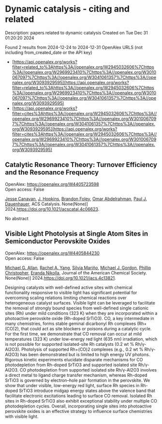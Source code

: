 # Dynamic catalysis - citing and related
Description: papers related to dynamic catalysis
Created on Tue Dec 31 01:20:20 2024

Found 2 results from 2024-12-24 to 2024-12-31
OpenAlex URLS (not including from_created_date or the API key)
- [https://api.openalex.org/works?filter=related_to%3Ahttps%3A//openalex.org/W2945032606%7Chttps%3A//openalex.org/W2969923410%7Chttps%3A//openalex.org/W3010067097%7Chttps%3A//openalex.org/W3041061357%7Chttps%3A//openalex.org/W3093929595](https://api.openalex.org/works?filter=related_to%3Ahttps%3A//openalex.org/W2945032606%7Chttps%3A//openalex.org/W2969923410%7Chttps%3A//openalex.org/W3010067097%7Chttps%3A//openalex.org/W3041061357%7Chttps%3A//openalex.org/W3093929595)
- [https://api.openalex.org/works?filter=cites%3Ahttps%3A//openalex.org/W2945032606%7Chttps%3A//openalex.org/W2969923410%7Chttps%3A//openalex.org/W3010067097%7Chttps%3A//openalex.org/W3041061357%7Chttps%3A//openalex.org/W3093929595](https://api.openalex.org/works?filter=cites%3Ahttps%3A//openalex.org/W2945032606%7Chttps%3A//openalex.org/W2969923410%7Chttps%3A//openalex.org/W3010067097%7Chttps%3A//openalex.org/W3041061357%7Chttps%3A//openalex.org/W3093929595)

## Catalytic Resonance Theory: Turnover Efficiency and the Resonance Frequency   

OpenAlex: https://openalex.org/W4405723598    
Open access: False
    
[Jesse Canavan](https://openalex.org/A5114138320), [J. Hopkins](https://openalex.org/A5080549016), [Brandon Foley](https://openalex.org/A5070789014), [Omar Abdelrahman](https://openalex.org/A5022932212), [Paul J. Dauenhauer](https://openalex.org/A5003718847), ACS Catalysis. None(None)] 2024.https://doi.org/10.1021/acscatal.4c06623.
    
No abstract    

    

## Visible Light Photolysis at Single Atom Sites in Semiconductor Perovskite Oxides   

OpenAlex: https://openalex.org/W4405844230    
Open access: False
    
[Michael G. Allan](https://openalex.org/A5042900117), [Rachel A. Yang](https://openalex.org/A5087283512), [Silvia Mariño](https://openalex.org/A5078799411), [Michael J. Gordon](https://openalex.org/A5021173676), [Phillip Christopher](https://openalex.org/A5047217534), [Eranda Nikolla](https://openalex.org/A5039071105), Journal of the American Chemical Society. None(None)] 2024.https://doi.org/10.1021/jacs.4c13821.
    
Designing catalysts with well-defined active sites with chemical functionality responsive to visible light has significant potential for overcoming scaling relations limiting chemical reactions over heterogeneous catalyst surfaces. Visible light can be leveraged to facilitate the removal of strongly bound species from well-defined single cationic sites (Rh) under mild conditions (323 K) when they are incorporated within a photoactive perovskite oxide (Rh-doped SrTiO3). CO, a key intermediate in many chemistries, forms stable geminal dicarbonyl Rh complexes (Rh+(CO)2), that could act as site blockers or poisons during a catalytic cycle. For the first time, we demonstrate that CO removal can occur at mild temperatures (323 K) under low-energy red light (635 nm) irradiation, which is not possible for supported isolated-site Rh catalysts (0.2 wt % Rh/γ-Al2O3). Photolysis of supported Rh+(CO)2 complexes (e.g., 0.2 wt % Rh/γ-Al2O3) has been demonstrated but is limited to high energy UV photons. Rigorous kinetic experiments elucidate disparate mechanisms for CO photodepletion from Rh-doped SrTiO3 and supported isolated site Rh/γ-Al2O3. CO photodepletion from supported isolated site Rh/γ-Al2O3 involves a direct metal to ligand charge transfer mechanism, whereas Rh-doped SrTiO3 is governed by electron–hole pair formation in the perovskite. We show that under visible, low-energy red light, surface Rh species in Rh-doped SrTiO3 introduce midgap energy states above the valence band that facilitate electronic excitations leading to surface CO removal. Isolated Rh sites in Rh-doped SrTiO3 also exhibit exceptional stability under multiple CO photodepletion cycles. Overall, incorporating single sites into photoactive perovskite oxides is an effective strategy to influence surface chemistries with visible light.    

    
